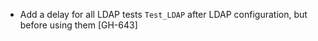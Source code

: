 * Add a delay for all LDAP tests `Test_LDAP` after LDAP configuration, but before using them
  [GH-643]
 